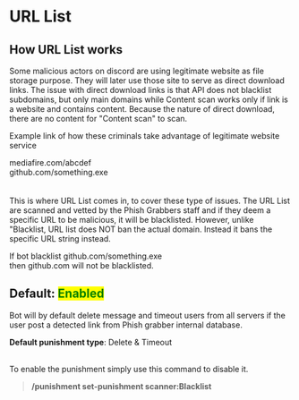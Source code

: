 # URL List

## How URL List works

Some malicious actors on discord are using legitimate website as file storage purpose. They will later use those site to serve as direct download links. The issue with direct download links is that API does not blacklist subdomains, but only main domains while Content scan works only if link is a website and contains content. Because the nature of direct download, there are no content for "Content scan" to scan.&#x20;

Example link of how these criminals take advantage of legitimate website service

mediafire.com/abcdef\
github.com/something.exe\
\
\
This is where URL List comes in, to cover these type of issues. The URL List are scanned and vetted by the Phish Grabbers staff and if they deem a specific URL to be malicious, it will be blacklisted. However, unlike "Blacklist, URL list does NOT ban the actual domain. Instead it bans the specific URL string instead.&#x20;

If bot blacklist github.com/something.exe\
then github.com will not be blacklisted.









## Default: <mark style="color:green;">Enabled</mark>

Bot will by default delete message and timeout users from all servers if the user post a detected link from Phish grabber internal database.&#x20;

**Default punishment type**: Delete & Timeout

\
To enable the punishment simply use this command to disable it.

> **/punishment set-punishment scanner:Blacklist**





